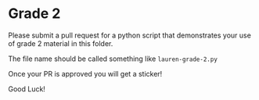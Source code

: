# Grade 2 

Please submit a pull request for a python script that demonstrates your use of grade 2 material in this folder.

The file name should be called something like `lauren-grade-2.py`

Once your PR is approved you will get a sticker!

Good Luck!
